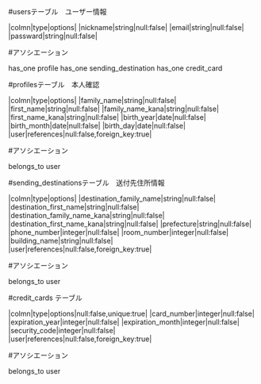 #usersテーブル　ユーザー情報

|colmn|type|options|
|nickname|string|null:false|
|email|string|null:false|
|passward|string|null:false|

#アソシエーション

has_one profile
has_one sending_destination
has_one credit_card

#profilesテーブル　本人確認

|colmn|type|options|
|family_name|string|null:false|
|first_name|string|null:false|
|family_name_kana|string|null:false|
|first_name_kana|string|null:false|
|birth_year|date|null:false|
|birth_month|date|null:false|
|birth_day|date|null:false|
|user|references|null:false,foreign_key:true|

#アソシエーション

belongs_to user

#sending_destinationsテーブル　送付先住所情報

|colmn|type|options|
|destination_family_name|string|null:false|
|destination_first_name|string|null:false|
|destination_family_name_kana|string|null:false|
|destination_first_name_kana|string|null:false|
|prefecture|string|null:false|
|phone_number|integer|null:false|
|room_number|integer|null:false|
|building_name|string|null:false|
|user|references|null:false,foreign_key:true|

#アソシエーション

belongs_to user

#credit_cards テーブル

|colmn|type|options|null:false,unique:true|
|card_number|integer|null:false|
|expiration_year|integer|null:false|
|expiration_month|integer|null:false|
|security_code|integer|null:false|
|user|references|null:false,foreign_key:true|

#アソシエーション

belongs_to user

